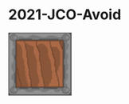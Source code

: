 # 2021-JCO-Avoid

![Icone Avoid](https://github.com/divtec-cejef/2021-JCO-Avoid/blob/main/2021-JCO-Avoid/res/images/obstacle/5.png)
